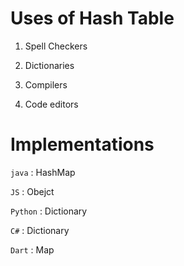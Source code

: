 # Uses of Hash Table

1. Spell Checkers

2. Dictionaries

3. Compilers

4. Code editors

# Implementations

`java` : HashMap

`JS` : Obejct

`Python` : Dictionary

`C#` : Dictionary

`Dart` : Map
